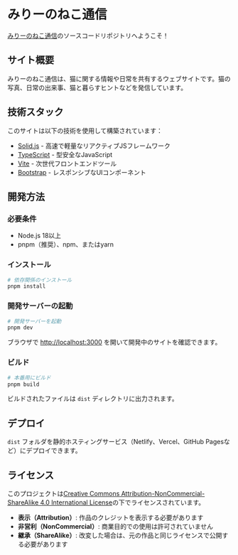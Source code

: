 # みりーのねこ通信

[みりーのねこ通信](https://miry.cat)のソースコードリポジトリへようこそ！

## サイト概要

みりーのねこ通信は、猫に関する情報や日常を共有するウェブサイトです。猫の写真、日常の出来事、猫と暮らすヒントなどを発信しています。

## 技術スタック

このサイトは以下の技術を使用して構築されています：

- [Solid.js](https://solidjs.com) - 高速で軽量なリアクティブJSフレームワーク
- [TypeScript](https://www.typescriptlang.org/) - 型安全なJavaScript
- [Vite](https://vitejs.dev/) - 次世代フロントエンドツール
- [Bootstrap](https://getbootstrap.com/) - レスポンシブなUIコンポーネント

## 開発方法

### 必要条件

- Node.js 18以上
- pnpm（推奨）、npm、またはyarn

### インストール

```bash
# 依存関係のインストール
pnpm install
```

### 開発サーバーの起動

```bash
# 開発サーバーを起動
pnpm dev
```

ブラウザで [http://localhost:3000](http://localhost:3000) を開いて開発中のサイトを確認できます。

### ビルド

```bash
# 本番用にビルド
pnpm build
```

ビルドされたファイルは `dist` ディレクトリに出力されます。

## デプロイ

`dist` フォルダを静的ホスティングサービス（Netlify、Vercel、GitHub Pagesなど）にデプロイできます。

## ライセンス

このプロジェクトは[Creative Commons Attribution-NonCommercial-ShareAlike 4.0 International License](https://creativecommons.org/licenses/by-nc-sa/4.0/)の下でライセンスされています。

- **表示（Attribution）**: 作品のクレジットを表示する必要があります
- **非営利（NonCommercial）**: 商業目的での使用は許可されていません
- **継承（ShareAlike）**: 改変した場合は、元の作品と同じライセンスで公開する必要があります